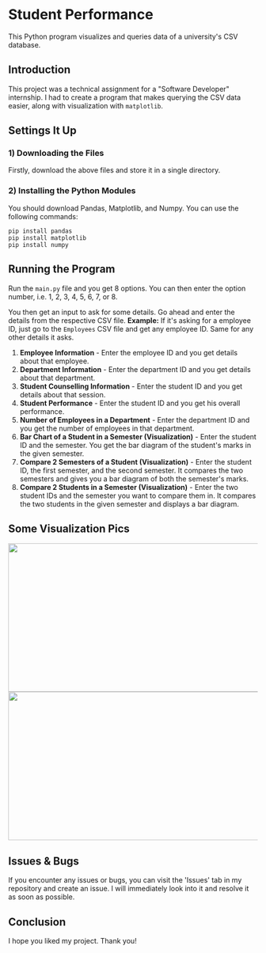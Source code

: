 # Student Performance

This Python program visualizes and queries data of a university's CSV database.

## Introduction

This project was a technical assignment for a "Software Developer" internship. I had to create a program that makes querying the CSV data easier, along with visualization with `matplotlib`.

## Settings It Up

### 1) Downloading the Files

Firstly, download the above files and store it in a single directory.

### 2) Installing the Python Modules

You should download Pandas, Matplotlib, and Numpy. You can use the following commands:

`pip install pandas` <br/>
`pip install matplotlib` <br/>
`pip install numpy` <br/>

## Running the Program

Run the `main.py` file and you get 8 options. You can then enter the option number, i.e. 1, 2, 3, 4, 5, 6, 7, or 8.

You then get an input to ask for some details. Go ahead and enter the details from the respective CSV file. **Example:** If it's asking for a employee ID, just go to the `Employees` CSV file and get any employee ID. Same for any other details it asks.

1) **Employee Information** - Enter the employee ID and you get details about that employee.
2) **Department Information** - Enter the department ID and you get details about that department.
3) **Student Counselling Information** - Enter the student ID and you get details about that session.
4) **Student Performance** - Enter the student ID and you get his overall performance.
5) **Number of Employees in a Department** - Enter the department ID and you get the number of employees in that department.
6) **Bar Chart of a Student in a Semester (Visualization)** - Enter the student ID and the semester. You get the bar diagram of the student's marks in the given semester.
7) **Compare 2 Semesters of a Student (Visualization)** - Enter the student ID, the first semester, and the second semester. It compares the two semesters and gives you a bar diagram of both the semester's marks.
8) **Compare 2 Students in a Semester (Visualization)** - Enter the two student IDs and the semester you want to compare them in. It compares the two students in the given semester and displays a bar diagram.

## Some Visualization Pics

<img src="https://user-images.githubusercontent.com/50455489/169692472-1d69f321-6993-4a9c-9ab7-ef2298b67cd7.png" width="650" height="300"/>
<img src="https://user-images.githubusercontent.com/50455489/169692570-5900ea0b-dc4f-4e60-ad28-8227ee1dd5de.png" width="650" height="300"/>

## Issues & Bugs

If you encounter any issues or bugs, you can visit the 'Issues' tab in my repository and create an issue. I will immediately look into it and resolve it as soon as possible.

## Conclusion

I hope you liked my project. Thank you!
